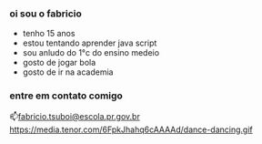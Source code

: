 ### oi sou o fabricio 

- tenho 15 anos
- estou tentando aprender java script
- sou anludo do 1°c do ensino medeio
- gosto de jogar bola
- gosto de ir na academia 

### entre em contato comigo

📫fabricio.tsuboi@escola.pr.gov.br
https://media.tenor.com/6FpkJhahq6cAAAAd/dance-dancing.gif
